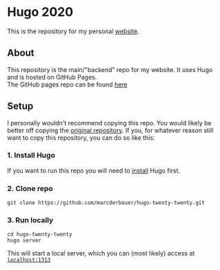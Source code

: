 # Hugo 2020
This is the repository for my personal [website](https://marcanthonybauer.com).

## About
This repository is the main/"backend" repo for my website. It uses Hugo and is hosted on GitHub Pages.  
The GitHub pages repo can be found [here](https://github.com/marcderbauer/marcderbauer.github.io)  

## Setup
I personally wouldn't recommend copying this repo. You would likely be better off copying the [original repository](https://github.com/themefisher/twenty-twenty-hugo).
If you, for whatever reason still want to copy this repository, you can do so like this:
  
### 1. Install Hugo
If you want to run this repo you will need to [install](https://gohugo.io/getting-started/quick-start/#step-1-install-hugo) Hugo first. 
  
### 2. Clone repo
    git clone https://github.com/marcderbauer/hugo-twenty-twenty.git

### 3. Run locally  
    cd hugo-twenty-twenty  
    hugo server
 
 This will start a local server, which you can (most likely) access at [<code>localhost:1313</code>](http://localhost:1313/)
